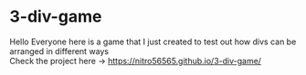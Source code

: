 # 3-div-game
Hello Everyone here is a game that I just created to test out how divs can be arranged in different ways <br>
Check the project here -> https://nitro56565.github.io/3-div-game/

